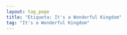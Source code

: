 ```yaml
---
layout: tag_page
title: "Etiqueta: It's a Wonderful Kingdom"
tag: "It's a Wonderful Kingdom"
---
```

